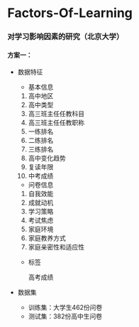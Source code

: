 # Factors-Of-Learning

### 对学习影响因素的研究（北京大学）
#### 方案一：

- 数据特征
	
	- 基本信息
	
    1. 高中地区
    2. 高中类型
    3. 高三班主任任教科目
    4. 高三班主任任教职称
    5. 一练排名
    6. 二练排名
    7. 三练排名
    8. 高中变化趋势
    9. 复读年限
    10. 中考成绩

    
    - 问卷信息
    
    1. 自我效能
    2. 成就动机
    3. 学习策略
    4. 考试焦虑
    5. 家庭环境
    6. 家庭教养方式
    7. 家庭亲密性和适应性
    
    - 标签

        高考成绩

- 数据集
    - 训练集：大学生462份问卷
    - 测试集：382份高中生问卷